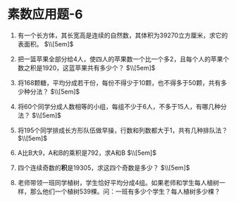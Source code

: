 # 素数应用题-6

1. 有一个长方体，其长宽高是连续的自然数，其体积为39270立方厘米，求它的表面积。
$\\[5em]$






2. 把一篮苹果全部分给4人，使四人的苹果数一个比一个多2，且每个人的苹果个数之积是1920，这蓝苹果共有多少个？
$\\[5em]$






3. 将168颗糖，平均分成若干份，每份不得少于10颗，也不得多于50颗，共有多少种分法？
$\\[5em]$






4. 将60个同学分成人数相等的小组，每组不少于6人，不多于15人，有哪几种分法？
$\\[5em]$






5. 将195个同学排成长方形队伍做早操，行数和列数都大于1，共有几种排队法？
$\\[5em]$






6. A比B大9，A和B的乘积是792，求A和B
$\\[5em]$






7. 四个连续奇数的**积**是$19305$，求这四个奇数是多少？
$\\[5em]$






8. 老师带领一班同学植树，学生恰好平均分成4组。如果老师和学生每人植树一样，那么他们一个植树539棵。问：一班有多少个学生？每人植树多少棵？

 